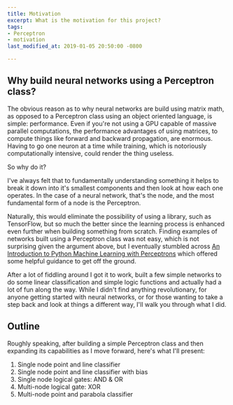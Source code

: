 ```yaml
---
title: Motivation
excerpt: What is the motivation for this project?
tags:
- Perceptron
- motivation
last_modified_at: 2019-01-05 20:50:00 -0800

---
```

## Why build neural networks using a Perceptron class?

The obvious reason as to why neural networks are build using matrix math, as opposed to a Perceptron class using an object oriented language, is simple: performance. Even if you're not using a GPU capable of massive parallel computations, the performance advantages of using matrices, to compute things like forward and backward propagation, are enormous. Having to go one neuron at a time while training, which is notoriously computationally intensive, could render the thing useless.

So why do it?

I've always felt that to fundamentally understanding something it helps to break it down into it's smallest components and then look at how each one operates. In the case of a neural network, that's the node, and the most fundamental form of a node is the Perceptron.

Naturally, this would eliminate the possibility of using a library, such as TensorFlow, but so much the better since the learning process is enhanced even further when building something from scratch. Finding examples of networks built using a Perceptron class was not easy, which is not surprising given the argument above, but I eventually stumbled across [An Introduction to Python Machine Learning with Perceptrons](https://www.codementor.io/mcorr/an-introduction-to-python-machine-learning-with-perceptrons-k7pn85vfi) which offered some helpful guidance to get off the ground.

After a lot of fiddling around I got it to work, built a few simple networks to do some linear classification and simple logic functions and actually had a lot of fun along the way. While I didn't find anything revolutionary, for anyone getting started with neural networks, or for those wanting to take a step back and look at things a different way, I'll walk you through what I did.

## Outline

Roughly speaking, after building a simple Perceptron class and then expanding its capabilities as I move forward, here's what I'll present:

1. Single node point and line classifier
2. Single node point and line classifier with bias
3. Single node logical gates: AND & OR
4. Multi-node logical gate: XOR
5. Multi-node point and parabola classifier